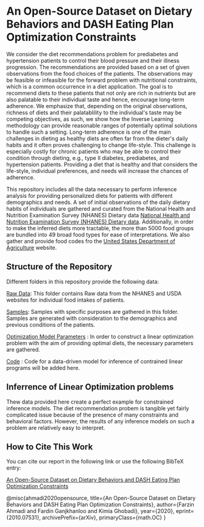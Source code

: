 # An Open-Source Dataset on Dietary Behaviors and DASH Eating Plan Optimization Constraints
We consider the diet recommendations problem for prediabetes and hypertension patients to control their blood pressure and their illness progression. The recommendations are provided based on a set of given observations from the food choices of the patients. The observations may be feasible or infeasible for the forward problem with nutritional constraints, which is a common occurrence in a diet application. The goal is to recommend diets to these patients that not only are rich in nutrients but are also palatable to their individual taste and hence, encourage long-term adherence. We emphasize that, depending on the original observations, richness of diets and their palatablility to the individual's taste may be competing objectives, as such, we show how the Inverse Learning methodology can provide reasonable ranges of potentially optimal solutions to handle such a setting. Long-term adherence is one of the main challenges in dieting as healthy diets are often far from the dieter's daily habits and it often proves challenging to change life-style. This challenge is especially costly for chronic patients who may be able to control their condition through dieting, e.g., type II diabetes, prediabetes, and hypertension patients. Providing a diet that is healthy and that considers the life-style, individual preferences, and needs will increase the chances of adherence. 

This repository includes all the data necessary to perform inference analysis for providing personalized diets for patients with different demographics and needs. A set of initial observations of the daily dietary habits of individuals are gathered and curated from the National Health and Nutrition Examination Survey (NHANES) Dietary data [National Health and Nutrition Examination Survey (NHANES) Dietary data](https://wwwn.cdc.gov/nchs/nhanes/Search/DataPage.aspx?Component=Dietary). Additionally, in order to make the inferred diets more tractable, the more than 5000 food groups are bundled into 49 broad food types for ease of interpretations. We also gather and provide food codes fro the [United States Department of Agriculture](https://fdc.nal.usda.gov/) website. 

## Structure of the Repository
Different folders in this repository provide the following data:

[Raw Data](https://github.com/CSSEHealthcare/InverseLearning/tree/master/Raw%20Data): This folder contains Raw data from the NHANES and USDA websites for individual food intakes of patients.

[Samples](https://github.com/CSSEHealthcare/InverseLearning/tree/master/Samples): Samples with specific purposes are gathered in this folder. Samples are generated with consideration to the demographics and previous conditions of the patients.

[Optimization Model Parameters](https://github.com/CSSEHealthcare/InverseLearning/tree/master/Optimization%20Model%20Parameters) : In order to construct a linear optimization problem with the aim of providing optimal diets, the necessary parameters are gathered.

[Code](https://github.com/CSSEHealthcare/InverseLearning/tree/master/code) : Code for a data-driven model for inference of contrained linear programs will be added here.

## Inferrence of Linear Optimization problems
Thew data provided here create a perfect example for constrained inference models. The diet recommendation probem is tangible yet fairly complicated issue because of the presence of many constraints and behavioral factors. However, the results of any inference models on such a problem are relatively easy to interpret. 

## How to Cite This Work
You can cite our report in the following link or use the following BibTeX entry:

[An Open-Source Dataset on Dietary Behaviors and DASH Eating Plan Optimization Constraints](https://arxiv.org/pdf/2010.07531.pdf)

@misc{ahmadi2020opensource,
      title={An Open-Source Dataset on Dietary Behaviors and DASH Eating Plan Optimization Constraints}, 
      author={Farzin Ahmadi and Fardin Ganjkhanloo and Kimia Ghobadi},
      year={2020},
      eprint={2010.07531},
      archivePrefix={arXiv},
      primaryClass={math.OC}
}


